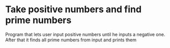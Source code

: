# Take positive numbers and find prime numbers
Program that lets user input positive numbers until he inputs a negative one. After that it finds all prime numbers from input and prints them